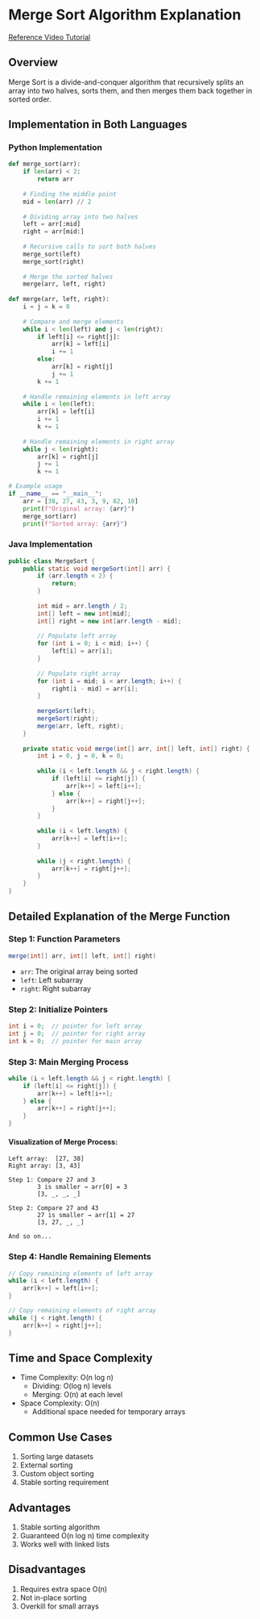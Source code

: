 # Merge Sort Algorithm Explanation
[Reference Video Tutorial](https://www.youtube.com/watch?v=jlHkDBEumP0)

## Overview
Merge Sort is a divide-and-conquer algorithm that recursively splits an array into two halves, sorts them, and then merges them back together in sorted order.

## Implementation in Both Languages

### Python Implementation
```python
def merge_sort(arr):
    if len(arr) < 2:
        return arr
    
    # Finding the middle point
    mid = len(arr) // 2
    
    # Dividing array into two halves
    left = arr[:mid]
    right = arr[mid:]
    
    # Recursive calls to sort both halves
    merge_sort(left)
    merge_sort(right)
    
    # Merge the sorted halves
    merge(arr, left, right)
    
def merge(arr, left, right):
    i = j = k = 0
    
    # Compare and merge elements
    while i < len(left) and j < len(right):
        if left[i] <= right[j]:
            arr[k] = left[i]
            i += 1
        else:
            arr[k] = right[j]
            j += 1
        k += 1
    
    # Handle remaining elements in left array
    while i < len(left):
        arr[k] = left[i]
        i += 1
        k += 1
    
    # Handle remaining elements in right array
    while j < len(right):
        arr[k] = right[j]
        j += 1
        k += 1

# Example usage
if __name__ == "__main__":
    arr = [38, 27, 43, 3, 9, 82, 10]
    print(f"Original array: {arr}")
    merge_sort(arr)
    print(f"Sorted array: {arr}")
```

### Java Implementation
```java
public class MergeSort {
    public static void mergeSort(int[] arr) {
        if (arr.length < 2) {
            return;
        }
        
        int mid = arr.length / 2;
        int[] left = new int[mid];
        int[] right = new int[arr.length - mid];
        
        // Populate left array
        for (int i = 0; i < mid; i++) {
            left[i] = arr[i];
        }
        
        // Populate right array
        for (int i = mid; i < arr.length; i++) {
            right[i - mid] = arr[i];
        }
        
        mergeSort(left);
        mergeSort(right);
        merge(arr, left, right);
    }
    
    private static void merge(int[] arr, int[] left, int[] right) {
        int i = 0, j = 0, k = 0;
        
        while (i < left.length && j < right.length) {
            if (left[i] <= right[j]) {
                arr[k++] = left[i++];
            } else {
                arr[k++] = right[j++];
            }
        }
        
        while (i < left.length) {
            arr[k++] = left[i++];
        }
        
        while (j < right.length) {
            arr[k++] = right[j++];
        }
    }
}
```

## Detailed Explanation of the Merge Function

### Step 1: Function Parameters
```java
merge(int[] arr, int[] left, int[] right)
```
- `arr`: The original array being sorted
- `left`: Left subarray
- `right`: Right subarray

### Step 2: Initialize Pointers
```java
int i = 0;  // pointer for left array
int j = 0;  // pointer for right array
int k = 0;  // pointer for main array
```

### Step 3: Main Merging Process
```java
while (i < left.length && j < right.length) {
    if (left[i] <= right[j]) {
        arr[k++] = left[i++];
    } else {
        arr[k++] = right[j++];
    }
}
```
#### Visualization of Merge Process:
```
Left array:  [27, 38]
Right array: [3, 43]

Step 1: Compare 27 and 3
        3 is smaller → arr[0] = 3
        [3, _, _, _]

Step 2: Compare 27 and 43
        27 is smaller → arr[1] = 27
        [3, 27, _, _]

And so on...
```

### Step 4: Handle Remaining Elements
```java
// Copy remaining elements of left array
while (i < left.length) {
    arr[k++] = left[i++];
}

// Copy remaining elements of right array
while (j < right.length) {
    arr[k++] = right[j++];
}
```

## Time and Space Complexity
- Time Complexity: O(n log n)
  - Dividing: O(log n) levels
  - Merging: O(n) at each level
- Space Complexity: O(n)
  - Additional space needed for temporary arrays

## Common Use Cases
1. Sorting large datasets
2. External sorting
3. Custom object sorting
4. Stable sorting requirement

## Advantages
1. Stable sorting algorithm
2. Guaranteed O(n log n) time complexity
3. Works well with linked lists

## Disadvantages
1. Requires extra space O(n)
2. Not in-place sorting
3. Overkill for small arrays
